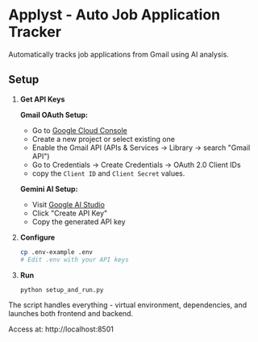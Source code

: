 # Applyst - Auto Job Application Tracker

Automatically tracks job applications from Gmail using AI analysis.

## Setup

1. **Get API Keys**
   
   **Gmail OAuth Setup:**
   - Go to [Google Cloud Console](https://console.developers.google.com)
   - Create a new project or select existing one
   - Enable the Gmail API (APIs & Services → Library → search "Gmail API")
   - Go to Credentials → Create Credentials → OAuth 2.0 Client IDs
   - copy the `Client ID` and `Client Secret` values.
   
   **Gemini AI Setup:**
   - Visit [Google AI Studio](https://aistudio.google.com/app/apikey)
   - Click "Create API Key" 
   - Copy the generated API key

2. **Configure**
   ```bash
   cp .env-example .env
   # Edit .env with your API keys
   ```

3. **Run**
   ```bash
   python setup_and_run.py
   ```

The script handles everything - virtual environment, dependencies, and launches both frontend and backend.

Access at: http://localhost:8501